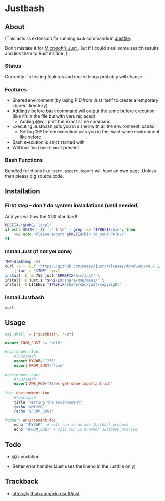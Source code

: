 # Justbash

## About

(This acts as extension for running `bash` commands in [Justfile](https://github.com/casey/just). 

Don’t mistake it for [Microsoft’s Just ](https://github.com/microsoft/just). But if I could steal some search results and link them to Rust it’s fine ;)

### Status

Currently I’m testing features and much things probably will change.

### Features

- Shared environment (by using PID from Just itself to create a temporary shared directory)
- Adding `@` before bash command will output the same before execution (like it’s in the file but with vars replaced)
  - Adding `@@`will print the exact same command
- Executing Justbash puts you in a shell with all the environment loaded
  - Setting `TMP` before execution puts you in the exact same environment like before
- Bash execution is strict started with
- Will load `Justfunctions`if present

### Bash Functions

Bundled functions like `noerr` ,`export` ,`import` will have an own page. Unless then please dig source code.

## Installation

### First step – don’t do system installations (until needed)

And yes we flow the XDG standard!

```bash
PREFIX="$HOME/.local"
if echo $PATH | tr ':' $'\n' | grep -qo "$PREFIX/bin"; then
	>&2 echo "Please export $PREFIX/bin to your PATH\!" 
fi
```

### Install Just (if not yet done)

```bash
TMP=$(mktemp -d)
curl -o - -SLf "https://github.com/casey/just/releases/download/v0.7.1/just-v0.7.1-x86_64-unknown-linux-musl.tar.gz" \
	| tar -c "$TMP" -zxvf -
install -D -m 755 just "$PREFIX/bin/just" \
install -D just.1 "$PREFIX/share/man/man1/" \
install -D LICENSE "$PREFIX/share/doc/just/copyright"
```

### Install Justbash

```bash
curl 
```

## Usage

```makefile
set shell := ["Justbash", "-c"]

export FROM_JUST := "with"

environment-foo:
	#!Justbash
	export MYVAR="1233"
	export FROM_JUST="love"
	
environment-bar:
	#!Justbash
	export AWS_FOO="$(aws get-some-important-id)"
	
foo: environment-foo
	#!Justbash
	title "Testing the environment"
	@echo "$MYVAR"
	@echo "$FROM_JUST"

foobar: environment-foo
	echo "$MYVAR"  # will run in an own Justbash process
	echo "$FROM_JUST" # will run in another Justbash process
```

## Todo

- `@@` annotation

- Better error handler (Just uses the lineno in the Justfile only)

  

## Trackback

- https://github.com/microsoft/just